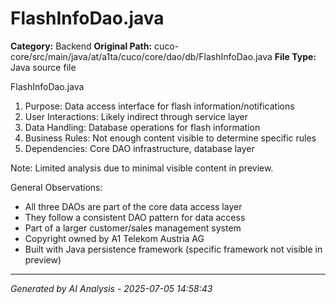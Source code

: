 # FlashInfoDao.java

**Category:** Backend
**Original Path:** cuco-core/src/main/java/at/a1ta/cuco/core/dao/db/FlashInfoDao.java
**File Type:** Java source file

FlashInfoDao.java
1. Purpose: Data access interface for flash information/notifications
2. User Interactions: Likely indirect through service layer
3. Data Handling: Database operations for flash information
4. Business Rules: Not enough content visible to determine specific rules
5. Dependencies: Core DAO infrastructure, database layer

Note: Limited analysis due to minimal visible content in preview.

General Observations:
- All three DAOs are part of the core data access layer
- They follow a consistent DAO pattern for data access
- Part of a larger customer/sales management system
- Copyright owned by A1 Telekom Austria AG
- Built with Java persistence framework (specific framework not visible in preview)

---
*Generated by AI Analysis - 2025-07-05 14:58:43*
